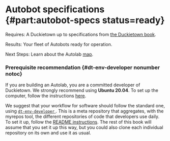 # Autobot specifications {#part:autobot-specs status=ready}

<div class='requirements' markdown="1">

Requires: A Duckietown up to specifications from [the Duckietown book](+opmanual_duckietown#book).

Results: Your fleet of Autobots ready for operation.

Next Steps: Learn about the Autolab [map](#autolab-map).
</div>

<minitoc/>

### Prerequisite recommendation {#dt-env-developer nonumber notoc}

If you are building an Autolab, you are a committed developer of Duckietown. We strongly recommend using **Ubuntu 20.04**. To set up the computer, follow the instructions [here](+opmanual_duckiebot#laptop-setup).

We suggest that your workflow for software should follow the standard one, using [ `dt-env-developer` ](https://github.com/duckietown/dt-env-developer). This is a meta repository that aggregates, with the myrepos tool, the different repositories of code that developers use daily. To set it up, follow the [README instructions](https://github.com/duckietown/dt-env-developer). The rest of this book will assume that you set it up this way, but you could also clone each individual repository on its own and use it as usual.
